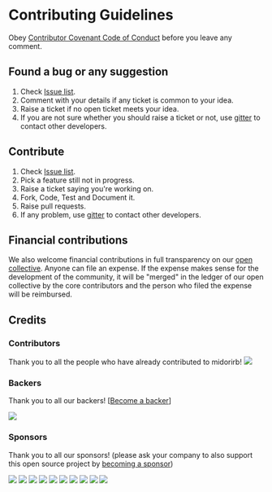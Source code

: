 # Contributing Guidelines

Obey [Contributor Covenant Code of Conduct](CODE_OF_CONDUCT.md) before you leave any comment.

## Found a bug or any suggestion

1. Check [Issue list](https://github.com/midori-rb/midori.rb/issues).
2. Comment with your details if any ticket is common to your idea.
3. Raise a ticket if no open ticket meets your idea.
4. If you are not sure whether you should raise a ticket or not, use [gitter](https://gitter.im/em-midori/Lobby?utm_source=badge&utm_medium=badge&utm_campaign=pr-badge&utm_content=badge) to contact other developers.

## Contribute

1. Check [Issue list](https://github.com/midori-rb/midori.rb/issues).
2. Pick a feature still not in progress.
3. Raise a ticket saying you're working on.
4. Fork, Code, Test and Document it.
5. Raise pull requests.
6. If any problem, use [gitter](https://gitter.im/em-midori/Lobby?utm_source=badge&utm_medium=badge&utm_campaign=pr-badge&utm_content=badge) to contact other developers.


## Financial contributions

We also welcome financial contributions in full transparency on our [open collective](https://opencollective.com/midorirb).
Anyone can file an expense. If the expense makes sense for the development of the community, it will be "merged" in the ledger of our open collective by the core contributors and the person who filed the expense will be reimbursed.


## Credits


### Contributors

Thank you to all the people who have already contributed to midorirb!
<a href="graphs/contributors"><img src="https://opencollective.com/midorirb/contributors.svg?width=890" /></a>


### Backers

Thank you to all our backers! [[Become a backer](https://opencollective.com/midorirb#backer)]

<a href="https://opencollective.com/midorirb#backers" target="_blank"><img src="https://opencollective.com/midorirb/backers.svg?width=890"></a>


### Sponsors

Thank you to all our sponsors! (please ask your company to also support this open source project by [becoming a sponsor](https://opencollective.com/midorirb#sponsor))

<a href="https://opencollective.com/midorirb/sponsor/0/website" target="_blank"><img src="https://opencollective.com/midorirb/sponsor/0/avatar.svg"></a>
<a href="https://opencollective.com/midorirb/sponsor/1/website" target="_blank"><img src="https://opencollective.com/midorirb/sponsor/1/avatar.svg"></a>
<a href="https://opencollective.com/midorirb/sponsor/2/website" target="_blank"><img src="https://opencollective.com/midorirb/sponsor/2/avatar.svg"></a>
<a href="https://opencollective.com/midorirb/sponsor/3/website" target="_blank"><img src="https://opencollective.com/midorirb/sponsor/3/avatar.svg"></a>
<a href="https://opencollective.com/midorirb/sponsor/4/website" target="_blank"><img src="https://opencollective.com/midorirb/sponsor/4/avatar.svg"></a>
<a href="https://opencollective.com/midorirb/sponsor/5/website" target="_blank"><img src="https://opencollective.com/midorirb/sponsor/5/avatar.svg"></a>
<a href="https://opencollective.com/midorirb/sponsor/6/website" target="_blank"><img src="https://opencollective.com/midorirb/sponsor/6/avatar.svg"></a>
<a href="https://opencollective.com/midorirb/sponsor/7/website" target="_blank"><img src="https://opencollective.com/midorirb/sponsor/7/avatar.svg"></a>
<a href="https://opencollective.com/midorirb/sponsor/8/website" target="_blank"><img src="https://opencollective.com/midorirb/sponsor/8/avatar.svg"></a>
<a href="https://opencollective.com/midorirb/sponsor/9/website" target="_blank"><img src="https://opencollective.com/midorirb/sponsor/9/avatar.svg"></a>